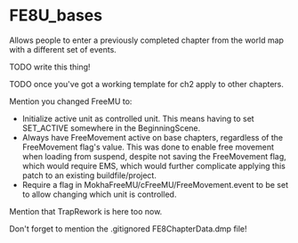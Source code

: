 # FE8U_bases
 Allows people to enter a previously completed chapter from the world map with a different set of events.

TODO write this thing!

TODO once you've got a working template for ch2 apply to other chapters.

Mention you changed FreeMU to:
  - Initialize active unit as controlled unit. This means having to set SET_ACTIVE somewhere in the BeginningScene.
  - Always have FreeMovement active on base chapters, regardless of the FreeMovement flag's value. This was done to enable free movement when loading from suspend, despite not saving the FreeMovement flag, which would require EMS, which would further complicate applying this patch to an existing buildfile/project.
  - Require a flag in MokhaFreeMU/cFreeMU/FreeMovement.event to be set to allow changing which unit is controlled.

Mention that TrapRework is here too now.

Don't forget to mention the .gitignored FE8ChapterData.dmp file!